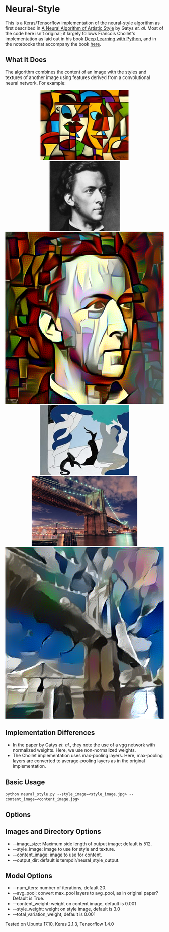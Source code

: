 # Neural-Style

This is a Keras/Tensorflow implementation of the neural-style algorithm as first described in [A Neural Algorithm of Artistic Style](http://arxiv.org/abs/1508.06576) by Gatys *et. al.* Most of the code here isn't original; it largely follows Francois Chollet's implementation as laid out in his book [Deep Learning with Python](https://www.manning.com/books/deep-learning-with-python?a_aid=keras&a_bid=76564dff), and in the notebooks that accompany the book [here](https://github.com/fchollet/deep-learning-with-python-notebooks).

## What It Does
The algorithm combines the content of an image with the styles and textures of another image using features derived from a convolutional neural network. For example:
<div align="center">
  <img src="https://github.com/jwjohnson314/neural-style/blob/master/images/cubist_9.jpg" height="223px">
  <img src="https://github.com/jwjohnson314/neural-style/blob/master/images/chopin.jpg" height="223px">
  <img src="https://github.com/jwjohnson314/neural-style/blob/master/images/cubist_chopin.png" height="546">
</div>

<div align="center">
  <img src="https://github.com/jwjohnson314/neural-style/blob/master/images/il_peccato.jpg" height="223px">
  <img src="https://github.com/jwjohnson314/neural-style/blob/master/images/brooklyn_bridge.jpg" height="223px">
  <img src="https://github.com/jwjohnson314/neural-style/blob/master/images/il_brooklyn.png" height="546">
</div>

## Implementation Differences

* In the paper by Gatys *et. al.*, they note the use of a vgg network with normalized weights. Here, we use non-normalized weights. 
* The Chollet implementation uses max-pooling layers. Here, max-pooling layers are converted to average-pooling layers as in the original implementation. 

## Basic Usage

```
python neural_style.py --style_image=<style_image.jpg> --content_image=<content_image.jpg>
```

## Options

## Images and Directory Options
* --image_size: Maximum side length of output image; default is 512.
* --style_image: image to use for style and texture.
* --content_image: image to use for content.
* --output_dir: default is tempdir/neural_style_output. 

## Model Options
* --num_iters: number of iterations, default 20.
* --avg_pool: convert max_pool layers to avg_pool, as in original paper? Default is True.
* --content_weight: weight on content image, default is 0.001
* --style_weight: weight on style image, default is 3.0
* --total_variation_weight, default is 0.001

Tested on Ubuntu 17.10, Keras 2.1.3, Tensorflow 1.4.0
